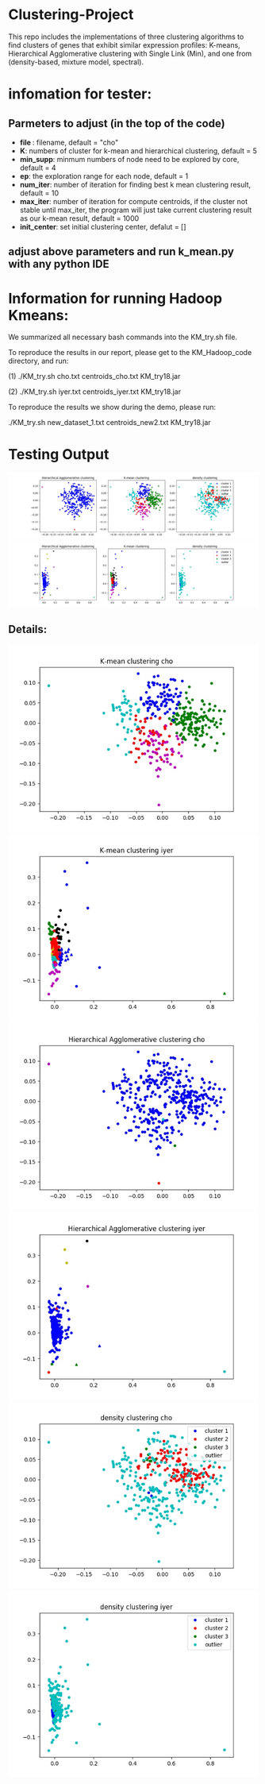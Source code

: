 # Clustering-Project
This repo includes the implementations of three clustering algorithms to find clusters of genes that exhibit similar expression profiles: K-means, Hierarchical Agglomerative clustering with Single Link (Min), and one from (density-based, mixture model, spectral).

# infomation for tester:
<h2>Parmeters to adjust (in the top of the code)</h2>
<ul>
  <li> <b>file </b>: filename, default = "cho" </li>
  <li><b>K</b>: numbers of cluster for k-mean and hierarchical clustering, default = 5 </li>
  <li><b>min_supp</b>: minmum numbers of node need to be explored by core, default = 4
 </li>
  <li><b>ep</b>: the exploration range for each node, default = 1
 </li>
  <li><b>num_iter</b>: number of iteration for finding best k mean clustering result, default = 10
 </li>
  <li><b>max_iter</b>: number of iteration for compute centroids, if the cluster not stable until max_iter, the program will just take current clustering result as our k-mean result, default = 1000
 </li>
  <li><b>init_center</b>: set initial clustering center, defalut = []</li></ul>
  
<h2> adjust above parameters and run k_mean.py with any python IDE </h2>

# Information for running Hadoop Kmeans:

We summarized all necessary bash commands into the KM_try.sh file.

To reproduce the results in our report, please get to the KM_Hadoop_code directory, and run:

(1) ./KM_try.sh cho.txt centroids_cho.txt KM_try18.jar

(2) ./KM_try.sh iyer.txt centroids_iyer.txt KM_try18.jar

To reproduce the results we show during the demo, please run:

./KM_try.sh new_dataset_1.txt centroids_new2.txt KM_try18.jar

# Testing Output

![alt text](https://github.com/xuanyudo/Clustering-Project/blob/master/Report/all_threecho.jpg)
![alt text](https://github.com/xuanyudo/Clustering-Project/blob/master/Report/all_threeiyer.jpg)

<h2> <b>Details:</b> </h2>

![alt text](https://github.com/xuanyudo/Clustering-Project/blob/master/Report/k_meancho.jpg)
![alt text](https://github.com/xuanyudo/Clustering-Project/blob/master/Report/k_meaniyer.jpg)
![alt text](https://github.com/xuanyudo/Clustering-Project/blob/master/Report/hiercho.jpg)
![alt text](https://github.com/xuanyudo/Clustering-Project/blob/master/Report/hieriyer.jpg)
![alt text](https://github.com/xuanyudo/Clustering-Project/blob/master/Report/densitycho.jpg)
![alt text](https://github.com/xuanyudo/Clustering-Project/blob/master/Report/densityiyer.jpg)
